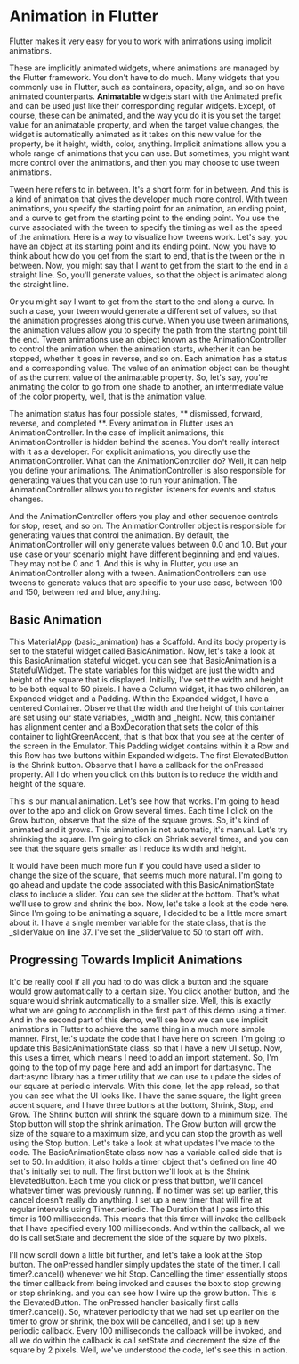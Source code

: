 # Animation in Flutter

Flutter makes it very easy for you to work with animations using implicit animations.

These are implicitly animated widgets, where animations are managed by the Flutter framework. You don't have to do much. Many widgets that you commonly use in Flutter, such as containers, opacity, align, and so on have animated counterparts. **Animatable** widgets start with the Animated prefix and can be used just like their corresponding regular widgets. Except, of course, these can be animated, and the way you do it is you set the target value for an animatable property, and when the target value changes, the widget is automatically animated as it takes on this new value for the property, be it height, width, color, anything. Implicit animations allow you a whole range of animations that you can use. But sometimes, you might want more control over the animations, and then you may choose to use tween animations.

Tween here refers to in between. It's a short form for in between. And this is a kind of animation that gives the developer much more control. With tween animations, you specify the starting point for an animation, an ending point, and a curve to get from the starting point to the ending point. You use the curve associated with the tween to specify the timing as well as the speed of the animation. Here is a way to visualize how tweens work. Let's say, you have an object at its starting point and its ending point. Now, you have to think about how do you get from the start to end, that is the tween or the in between. Now, you might say that I want to get from the start to the end in a straight line. So, you'll generate values, so that the object is animated along the straight line.

Or you might say I want to get from the start to the end along a curve. In such a case, your tween would generate a different set of values, so that the animation progresses along this curve. When you use tween animations, the animation values allow you to specify the path from the starting point till the end. Tween animations use an object known as the AnimationController to control the animation when the animation starts, whether it can be stopped, whether it goes in reverse, and so on. Each animation has a status and a corresponding value. The value of an animation object can be thought of as the current value of the animatable property. So, let's say, you're animating the color to go from one shade to another, an intermediate value of the color property, well, that is the animation value.

The animation status has four possible states, ** dismissed, forward, reverse, and completed **. Every animation in Flutter uses an AnimationController. In the case of implicit animations, this AnimationController is hidden behind the scenes. You don't really interact with it as a developer. For explicit animations, you directly use the AnimationController. What can the AnimationController do? Well, it can help you define your animations. The AnimationController is also responsible for generating values that you can use to run your animation. The AnimationController allows you to register listeners for events and status changes.

And the AnimationController offers you play and other sequence controls for stop, reset, and so on. The AnimationController object is responsible for generating values that control the animation. By default, the AnimationController will only generate values between 0.0 and 1.0. But your use case or your scenario might have different beginning and end values. They may not be 0 and 1. And this is why in Flutter, you use an AnimationController along with a tween. AnimationControllers can use tweens to generate values that are specific to your use case, between 100 and 150, between red and blue, anything.

## Basic Animation

This MaterialApp (basic_animation) has a Scaffold. And its body property is set to the stateful widget called BasicAnimation. Now, let's take a look at this BasicAnimation stateful widget. you can see that BasicAnimation is a StatefulWidget. The state variables for this widget are just the width and height of the square that is displayed. Initially, I've set the width and height to be both equal to 50 pixels.  I have a Column widget, it has two children, an Expanded widget  and a Padding. Within the Expanded widget, I have a centered Container. Observe that the width and the height of this container are set using our state variables, _width and _height. Now, this container has alignment center and a BoxDecoration that sets the color of this container to lightGreenAccent, that is that box that you see at the center of the screen in the Emulator. This Padding widget contains within it a Row and this Row has two buttons within Expanded widgets. The first ElevatedButton is the Shrink button. Observe that I have a callback for the onPressed property. All I do when you click on this button is to reduce the width and height of the square.

This is our manual animation. Let's see how that works. I'm going to head over to the app and click on Grow several times. Each time I click on the Grow button, observe that the size of the square grows. So, it's kind of animated and it grows. This animation is not automatic, it's manual. Let's try shrinking the square. I'm going to click on Shrink several times, and you can see that the square gets smaller as I reduce its width and height.

It would have been much more fun if you could have used a slider to change the size of the square, that seems much more natural. I'm going to go ahead and update the code associated with this BasicAnimationState class to include a slider. You can see the slider at the bottom. That's what we'll use to grow and shrink the box. Now, let's take a look at the code here. Since I'm going to be animating a square, I decided to be a little more smart about it. I have a single member variable for the state class, that is the _sliderValue on line 37. I've set the _sliderValue to 50 to start off with.

## Progressing Towards Implicit Animations
It'd be really cool if all you had to do was click a button and the square would grow automatically to a certain size. You click another button, and the square would shrink automatically to a smaller size. Well, this is exactly what we are going to accomplish in the first part of this demo using a timer. And in the second part of this demo, we'll see how we can use implicit animations in Flutter to achieve the same thing in a much more simple manner.
First, let's update the code that I have here on screen. I'm going to update this BasicAnimationState class, so that I have a new UI setup. Now, this uses a timer, which means I need to add an import statement. So, I'm going to the top of my page here and add an import for dart:async.
The dart:async library has a timer utility that we can use to update the sides of our square at periodic intervals. With this done, let the app reload, so that you can see what the UI looks like. I have the same square, the light green accent square, and I have three buttons at the bottom, Shrink, Stop, and Grow. The Shrink button will shrink the square down to a minimum size. The Stop button will stop the shrink animation. The Grow button will grow the size of the square to a maximum size, and you can stop the growth as well using the Stop button. Let's take a look at what updates I've made to the code. The BasicAnimationState class now has a variable called side that is set to 50. In addition, it also holds a timer object that's defined on line 40 that's initially set to null.
The first button we'll look at is the Shrink ElevatedButton. Each time you click or press that button, we'll cancel whatever timer was previously running. If no timer was set up earlier, this cancel doesn't really do anything. I set up a new timer that will fire at regular intervals using Timer.periodic. The Duration that I pass into this timer is 100 milliseconds. This means that this timer will invoke the callback that I have specified every 100 milliseconds. And within the callback, all we do is call setState and decrement the side of the square by two pixels. 

I'll now scroll down a little bit further, and let's take a look at the Stop button. The onPressed handler simply updates the state of the timer. I call timer?.cancel() whenever we hit Stop. Cancelling the timer essentially stops the timer callback from being invoked and causes the box to stop growing or stop shrinking. and you can see how I wire up the grow button. This is the ElevatedButton. The onPressed handler basically first calls timer?.cancel(). So, whatever periodicity that we had set up earlier on the timer to grow or shrink, the box will be cancelled, and I set up a new periodic callback. Every 100 milliseconds the callback will be invoked, and all we do within the callback is call setState and decrement the size of the square by 2 pixels. Well, we've understood the code, let's see this in action.
